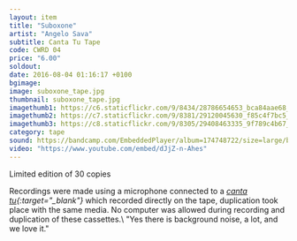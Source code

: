 ```yaml
---
layout: item
title: "Suboxone"
artist: "Angelo Sava"
subtitle: Canta Tu Tape
code: CWRD 04
price: "6.00"
soldout:
date: 2016-08-04 01:16:17 +0100
bgimage: 
image: suboxone_tape.jpg
thumbnail: suboxone_tape.jpg
imagethumb1: https://c6.staticflickr.com/9/8434/28786654653_bca84aae68_c.jpg
imagethumb2: https://c7.staticflickr.com/9/8381/29120045630_f85c4f7bc5_c.jpg
imagethumb3: https://c8.staticflickr.com/9/8305/29408463335_9f789c4b67_c.jpg
category: tape
sound: https://bandcamp.com/EmbeddedPlayer/album=174748722/size=large/bgcol=ffffff/linkcol=333333/tracklist=false/artwork=small/transparent=true/"
video: "https://www.youtube.com/embed/dJjZ-n-Ahes"
---
```


Limited edition of 30 copies

Recordings were made using a microphone connected to a *[canta tu](https://www.youtube.com/watch?v=fm_GRQgXZEE){:target="_blank"}* which recorded directly on the tape, duplication took place with the same media. No computer was allowed during recording and duplication of these cassettes.\\
"Yes there is background noise, a lot, and we love it."